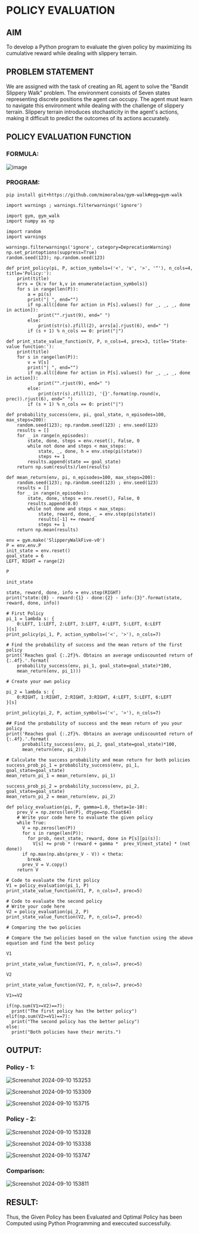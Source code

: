 # POLICY EVALUATION

## AIM
To develop a Python program to evaluate the given policy by maximizing its cumulative reward while dealing with slippery terrain.

## PROBLEM STATEMENT
We are assigned with the task of creating an RL agent to solve the "Bandit Slippery Walk" problem.
The environment consists of Seven states representing discrete positions the agent can occupy.
The agent must learn to navigate this environment while dealing with the challenge of slippery terrain.
Slippery terrain introduces stochasticity in the agent's actions, making it difficult to predict the outcomes of its actions accurately.

## POLICY EVALUATION FUNCTION
### FORMULA:
![image](https://github.com/user-attachments/assets/8701d70f-bd9e-445c-8726-3080a501664f)
### PROGRAM:

```
pip install git+https://github.com/mimoralea/gym-walk#egg=gym-walk
```

```
import warnings ; warnings.filterwarnings('ignore')

import gym, gym_walk
import numpy as np

import random
import warnings

warnings.filterwarnings('ignore', category=DeprecationWarning)
np.set_printoptions(suppress=True)
random.seed(123); np.random.seed(123)
```
```
def print_policy(pi, P, action_symbols=('<', 'v', '>', '^'), n_cols=4, title='Policy:'):
    print(title)
    arrs = {k:v for k,v in enumerate(action_symbols)}
    for s in range(len(P)):
        a = pi(s)
        print("| ", end="")
        if np.all([done for action in P[s].values() for _, _, _, done in action]):
            print("".rjust(9), end=" ")
        else:
            print(str(s).zfill(2), arrs[a].rjust(6), end=" ")
        if (s + 1) % n_cols == 0: print("|")
```
```
def print_state_value_function(V, P, n_cols=4, prec=3, title='State-value function:'):
    print(title)
    for s in range(len(P)):
        v = V[s]
        print("| ", end="")
        if np.all([done for action in P[s].values() for _, _, _, done in action]):
            print("".rjust(9), end=" ")
        else:
            print(str(s).zfill(2), '{}'.format(np.round(v, prec)).rjust(6), end=" ")
        if (s + 1) % n_cols == 0: print("|")
```
```
def probability_success(env, pi, goal_state, n_episodes=100, max_steps=200):
    random.seed(123); np.random.seed(123) ; env.seed(123)
    results = []
    for _ in range(n_episodes):
        state, done, steps = env.reset(), False, 0
        while not done and steps < max_steps:
            state, _, done, h = env.step(pi(state))
            steps += 1
        results.append(state == goal_state)
    return np.sum(results)/len(results)
```
```
def mean_return(env, pi, n_episodes=100, max_steps=200):
    random.seed(123); np.random.seed(123) ; env.seed(123)
    results = []
    for _ in range(n_episodes):
        state, done, steps = env.reset(), False, 0
        results.append(0.0)
        while not done and steps < max_steps:
            state, reward, done, _ = env.step(pi(state))
            results[-1] += reward
            steps += 1
    return np.mean(results)
```
```
env = gym.make('SlipperyWalkFive-v0')
P = env.env.P
init_state = env.reset()
goal_state = 6
LEFT, RIGHT = range(2)
```
```
P
```
```
init_state
```
```
state, reward, done, info = env.step(RIGHT)
print("state:{0} - reward:{1} - done:{2} - info:{3}".format(state, reward, done, info))
```
```
# First Policy
pi_1 = lambda s: {
    0:LEFT, 1:LEFT, 2:LEFT, 3:LEFT, 4:LEFT, 5:LEFT, 6:LEFT
}[s]
print_policy(pi_1, P, action_symbols=('<', '>'), n_cols=7)
```
```
# Find the probability of success and the mean return of the first policy
print('Reaches goal {:.2f}%. Obtains an average undiscounted return of {:.4f}.'.format(
    probability_success(env, pi_1, goal_state=goal_state)*100,
    mean_return(env, pi_1)))
```
```
# Create your own policy

pi_2 = lambda s: {
    0:RIGHT, 1:RIGHT, 2:RIGHT, 3:RIGHT, 4:LEFT, 5:LEFT, 6:LEFT
}[s]

print_policy(pi_2, P, action_symbols=('<', '>'), n_cols=7)
```
```
## Find the probability of success and the mean return of you your policy
print('Reaches goal {:.2f}%. Obtains an average undiscounted return of {:.4f}.'.format(
      probability_success(env, pi_2, goal_state=goal_state)*100,
      mean_return(env, pi_2)))
```
```
# Calculate the success probability and mean return for both policies
success_prob_pi_1 = probability_success(env, pi_1, goal_state=goal_state)
mean_return_pi_1 = mean_return(env, pi_1)

success_prob_pi_2 = probability_success(env, pi_2, goal_state=goal_state)
mean_return_pi_2 = mean_return(env, pi_2)
```
```
def policy_evaluation(pi, P, gamma=1.0, theta=1e-10):
    prev_V = np.zeros(len(P), dtype=np.float64)
    # Write your code here to evaluate the given policy
    while True:
      V = np.zeros(len(P))
      for s in range(len(P)):
        for prob, next_state, reward, done in P[s][pi(s)]:
          V[s] += prob * (reward + gamma *  prev_V[next_state] * (not done))
      if np.max(np.abs(prev_V - V)) < theta:
        break
      prev_V = V.copy()
    return V
```
```
# Code to evaluate the first policy
V1 = policy_evaluation(pi_1, P)
print_state_value_function(V1, P, n_cols=7, prec=5)
```
```
# Code to evaluate the second policy
# Write your code here
V2 = policy_evaluation(pi_2, P)
print_state_value_function(V2, P, n_cols=7, prec=5)
```
```
# Comparing the two policies

# Compare the two policies based on the value function using the above equation and find the best policy

V1

print_state_value_function(V1, P, n_cols=7, prec=5)

V2

print_state_value_function(V2, P, n_cols=7, prec=5)

V1>=V2

if(np.sum(V1>=V2)==7):
  print("The first policy has the better policy")
elif(np.sum(V2>=V1)==7):
  print("The second policy has the better policy")
else:
  print("Both policies have their merits.")
```

## OUTPUT:
### Policy - 1:
![Screenshot 2024-09-10 153253](https://github.com/user-attachments/assets/87fa6f20-c6ab-4b0b-aa0a-8ac67a8d2544)

![Screenshot 2024-09-10 153309](https://github.com/user-attachments/assets/297a5ba2-d889-4b3f-abd3-17d7b7d01809)

![Screenshot 2024-09-10 153715](https://github.com/user-attachments/assets/81a8a4c4-4f40-42a2-a04b-6b6db201eab2)
### Policy - 2:
![Screenshot 2024-09-10 153328](https://github.com/user-attachments/assets/20600d3e-607c-4e46-bd0b-cbc276bb91bf)

![Screenshot 2024-09-10 153338](https://github.com/user-attachments/assets/df23415a-29f5-4f23-aa51-5af0db9252be)

![Screenshot 2024-09-10 153747](https://github.com/user-attachments/assets/3f178093-0045-441c-9f8b-df65d83577ea)
### Comparison:
![Screenshot 2024-09-10 153811](https://github.com/user-attachments/assets/e4d15422-c365-4adb-8e18-43aae06c21cc)

## RESULT:
Thus, the Given Policy has been Evaluated and Optimal Policy has been Computed using Python Programming and execcuted successfully.
